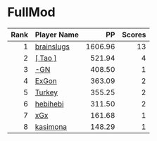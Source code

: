 # FullMod
| Rank | Player Name |  PP  | Scores |
| ----:|:----------- | ----:| ------:|
| 1 | [brainslugs](https://osu.ppy.sh/u/1911387) | 1606.96 | 13 |
| 2 | [[ Tao ]](https://osu.ppy.sh/u/2167041) | 521.94 | 4 |
| 3 | [-GN](https://osu.ppy.sh/u/895581) | 408.50 | 1 |
| 4 | [ExGon](https://osu.ppy.sh/u/214187) | 363.09 | 2 |
| 5 | [Turkey](https://osu.ppy.sh/u/762193) | 355.25 | 2 |
| 6 | [hebihebi](https://osu.ppy.sh/u/497870) | 311.50 | 2 |
| 7 | [xGx](https://osu.ppy.sh/u/3790274) | 161.68 | 1 |
| 8 | [kasimona](https://osu.ppy.sh/u/510692) | 148.29 | 1 |
